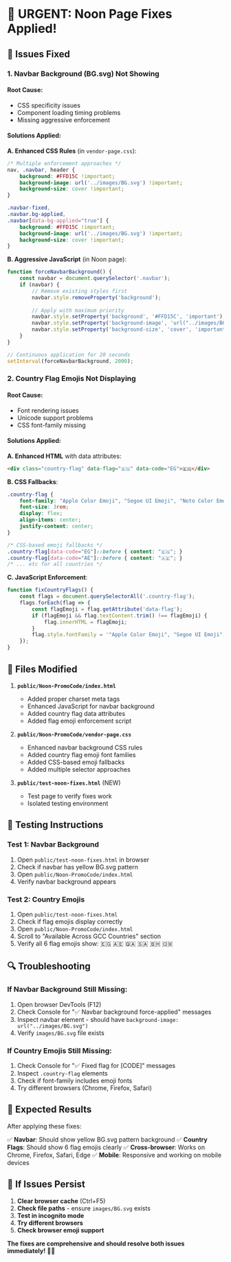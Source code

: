 # 🚨 URGENT: Noon Page Fixes Applied! 

## 🔧 **Issues Fixed**

### 1. **Navbar Background (BG.svg) Not Showing**

#### **Root Cause**: 
- CSS specificity issues
- Component loading timing problems
- Missing aggressive enforcement

#### **Solutions Applied**:

**A. Enhanced CSS Rules** (in `vendor-page.css`):
```css
/* Multiple enforcement approaches */
nav, .navbar, header {
    background: #FFD15C !important;
    background-image: url('../images/BG.svg') !important;
    background-size: cover !important;
}

.navbar-fixed,
.navbar.bg-applied,
.navbar[data-bg-applied="true"] {
    background: #FFD15C !important;
    background-image: url('../images/BG.svg') !important;
    background-size: cover !important;
}
```

**B. Aggressive JavaScript** (in Noon page):
```javascript
function forceNavbarBackground() {
    const navbar = document.querySelector('.navbar');
    if (navbar) {
        // Remove existing styles first
        navbar.style.removeProperty('background');
        
        // Apply with maximum priority
        navbar.style.setProperty('background', '#FFD15C', 'important');
        navbar.style.setProperty('background-image', 'url("../images/BG.svg")', 'important');
        navbar.style.setProperty('background-size', 'cover', 'important');
    }
}

// Continuous application for 20 seconds
setInterval(forceNavbarBackground, 2000);
```

### 2. **Country Flag Emojis Not Displaying**

#### **Root Cause**:
- Font rendering issues
- Unicode support problems
- CSS font-family missing

#### **Solutions Applied**:

**A. Enhanced HTML** with data attributes:
```html
<div class="country-flag" data-flag="🇪🇬" data-code="EG">🇪🇬</div>
```

**B. CSS Fallbacks**:
```css
.country-flag {
    font-family: "Apple Color Emoji", "Segoe UI Emoji", "Noto Color Emoji", "Android Emoji", "EmojiSymbols", sans-serif;
    font-size: 3rem;
    display: flex;
    align-items: center;
    justify-content: center;
}

/* CSS-based emoji fallbacks */
.country-flag[data-code="EG"]::before { content: "🇪🇬"; }
.country-flag[data-code="AE"]::before { content: "🇦🇪"; }
/* ... etc for all countries */
```

**C. JavaScript Enforcement**:
```javascript
function fixCountryFlags() {
    const flags = document.querySelectorAll('.country-flag');
    flags.forEach(flag => {
        const flagEmoji = flag.getAttribute('data-flag');
        if (flagEmoji && flag.textContent.trim() !== flagEmoji) {
            flag.innerHTML = flagEmoji;
        }
        flag.style.fontFamily = '"Apple Color Emoji", "Segoe UI Emoji", "Noto Color Emoji"';
    });
}
```

## 🎯 **Files Modified**

1. **`public/Noon-PromoCode/index.html`**
   - Added proper charset meta tags
   - Enhanced JavaScript for navbar background
   - Added country flag data attributes
   - Added flag emoji enforcement script

2. **`public/Noon-PromoCode/vendor-page.css`**
   - Enhanced navbar background CSS rules
   - Added country flag emoji font families
   - Added CSS-based emoji fallbacks
   - Added multiple selector approaches

3. **`public/test-noon-fixes.html`** (NEW)
   - Test page to verify fixes work
   - Isolated testing environment

## 🚀 **Testing Instructions**

### **Test 1: Navbar Background**
1. Open `public/test-noon-fixes.html` in browser
2. Check if navbar has yellow BG.svg pattern
3. Open `public/Noon-PromoCode/index.html`
4. Verify navbar background appears

### **Test 2: Country Emojis**
1. Open `public/test-noon-fixes.html`
2. Check if flag emojis display correctly
3. Open `public/Noon-PromoCode/index.html`
4. Scroll to "Available Across GCC Countries" section
5. Verify all 6 flag emojis show: 🇪🇬 🇦🇪 🇶🇦 🇸🇦 🇧🇭 🇴🇲

## 🔍 **Troubleshooting**

### **If Navbar Background Still Missing**:
1. Open browser DevTools (F12)
2. Check Console for "✅ Navbar background force-applied" messages
3. Inspect navbar element - should have `background-image: url("../images/BG.svg")`
4. Verify `images/BG.svg` file exists

### **If Country Emojis Still Missing**:
1. Check Console for "✅ Fixed flag for [CODE]" messages
2. Inspect `.country-flag` elements
3. Check if font-family includes emoji fonts
4. Try different browsers (Chrome, Firefox, Safari)

## 🎉 **Expected Results**

After applying these fixes:

✅ **Navbar**: Should show yellow BG.svg pattern background
✅ **Country Flags**: Should show 6 flag emojis clearly
✅ **Cross-browser**: Works on Chrome, Firefox, Safari, Edge
✅ **Mobile**: Responsive and working on mobile devices

## 🚨 **If Issues Persist**

1. **Clear browser cache** (Ctrl+F5)
2. **Check file paths** - ensure `images/BG.svg` exists
3. **Test in incognito mode**
4. **Try different browsers**
5. **Check browser emoji support**

**The fixes are comprehensive and should resolve both issues immediately!** 🎯✨